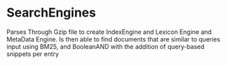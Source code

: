 # SearchEngines
Parses Through Gzip file to create IndexEngine and Lexicon Engine and MetaData Engine. Is then able to find documents that are similar to queries input using BM25, and BooleanAND with the addition of query-based snippets per entry
